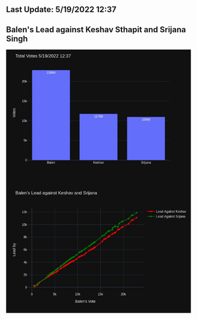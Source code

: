 ## Last Update: 5/19/2022 12:37

## Balen's Lead against Keshav Sthapit and Srijana Singh
![ScreenShot](final.jpg)

